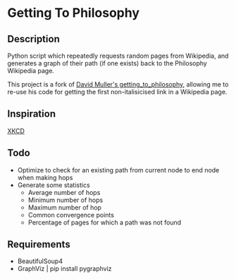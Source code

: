 Getting To Philosophy
====================

Description
-----------

Python script which repeatedly requests random pages from Wikipedia, and generates a graph of their path (if one exists) back to the Philosophy Wikipedia page.

This project is a fork of [David Muller's getting_to_philosophy](https://github.com/DavidMuller/getting_to_philosophy), allowing me to re-use his code for getting the first non-italisicised link in a Wikipedia page.

Inspiration
-----------

[XKCD](http://xkcd.com/903/)

Todo
----
+ Optimize to check for an existing path from current node to end node when making hops
+ Generate some statistics
    - Average number of hops
    - Minimum number of hops
    - Maximum number of hop
    - Common convergence points
    - Percentage of pages for which a path was not found

Requirements
------------

+ BeautifulSoup4
+ GraphViz | pip install pygraphviz
